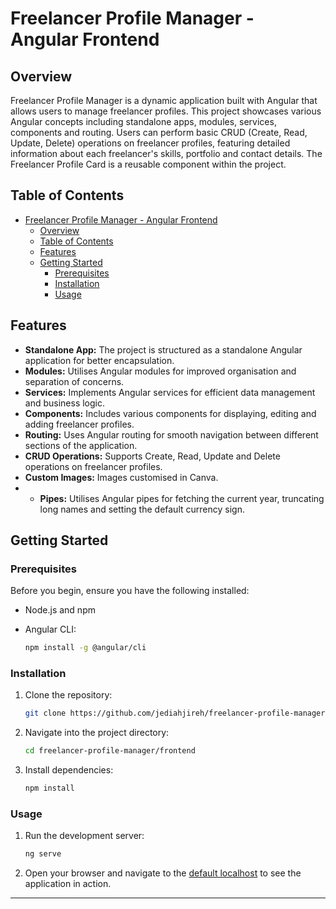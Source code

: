 # Freelancer Profile Manager - Angular Frontend

## Overview

Freelancer Profile Manager is a dynamic application built with Angular that allows users to manage freelancer profiles. This project showcases various Angular concepts including standalone apps, modules, services, components and routing. Users can perform basic CRUD (Create, Read, Update, Delete) operations on freelancer profiles, featuring detailed information about each freelancer's skills, portfolio and contact details. The Freelancer Profile Card is a reusable component within the project.

## Table of Contents

- [Freelancer Profile Manager - Angular Frontend](#freelancer-profile-manager---angular-frontend)
  - [Overview](#overview)
  - [Table of Contents](#table-of-contents)
  - [Features](#features)
  - [Getting Started](#getting-started)
    - [Prerequisites](#prerequisites)
    - [Installation](#installation)
    - [Usage](#usage)

## Features

- **Standalone App:** The project is structured as a standalone Angular application for better encapsulation.
- **Modules:** Utilises Angular modules for improved organisation and separation of concerns.
- **Services:** Implements Angular services for efficient data management and business logic.
- **Components:** Includes various components for displaying, editing and adding freelancer profiles.
- **Routing:** Uses Angular routing for smooth navigation between different sections of the application.
- **CRUD Operations:** Supports Create, Read, Update and Delete operations on freelancer profiles.
- **Custom Images:** Images customised in Canva.
- - **Pipes:** Utilises Angular pipes for fetching the current year, truncating long names and setting the default currency sign.

## Getting Started

### Prerequisites

Before you begin, ensure you have the following installed:

- Node.js and npm
- Angular CLI:

  ```zsh
  npm install -g @angular/cli
  ```

### Installation

1. Clone the repository:

   ```zsh
   git clone https://github.com/jediahjireh/freelancer-profile-manager.git
   ```

2. Navigate into the project directory:

   ```zsh
   cd freelancer-profile-manager/frontend
   ```

3. Install dependencies:

   ```zsh
   npm install
   ```

### Usage

1. Run the development server:

   ```zsh
   ng serve
   ```

2. Open your browser and navigate to the [default localhost](http://localhost:4200/) to see the application in action.

---
